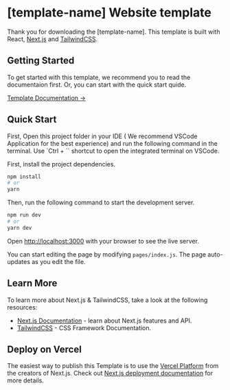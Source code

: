 # [template-name] Website template

Thank you for downloading the [template-name]. This template is built with React, [Next.js](https://nextjs.org/) and [TailwindCSS](https://tailwindcss.com/).

## Getting Started

To get started with this template, we recommend you to read the documentaion first. Or, you can start with the quick start quide.

[Template Documentation →](https://docs.web3templates.com)

## Quick Start

First, Open this project folder in your IDE ( We recommend VSCode Application for the best experience) and run the following command in the terminal. Use `Ctrl + `` shortcut to open the integrated terminal on VSCode.

First, install the project dependencies.

```bash
npm install
# or
yarn
```

Then, run the following command to start the development server.

```bash
npm run dev
# or
yarn dev
```

Open [http://localhost:3000](http://localhost:3000) with your browser to see the live server.

You can start editing the page by modifying `pages/index.js`. The page auto-updates as you edit the file.

## Learn More

To learn more about Next.js & TailwindCSS, take a look at the following resources:

- [Next.js Documentation](https://nextjs.org/docs) - learn about Next.js features and API.
- [TailwindCSS](https://tailwindcss.com/) - CSS Framework Documentation.

## Deploy on Vercel

The easiest way to publish this Template is to use the [Vercel Platform](https://vercel.com/) from the creators of Next.js. Check out [Next.js deployment documentation](https://nextjs.org/docs/deployment) for more details.
